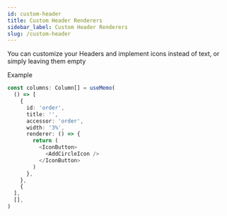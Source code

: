 ```yaml
---
id: custom-header
title: Custom Header Renderers
sidebar_label: Custom Header Renderers
slug: /custom-header
---
```


You can customize your Headers and implement icons instead of text, or simply leaving them empty

Example

```typescript
const columns: Column[] = useMemo(
  () => [
    {
      id: 'order',
      title: '',
      accessor: 'order',
      width: '3%',
      renderer: () => {
        return (
          <IconButton>
            <AddCircleIcon />
          </IconButton>
        )
      },
    },
    {
  ],
  [],
)
```
